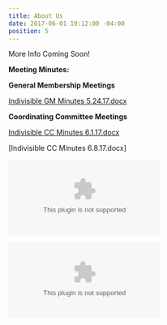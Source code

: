 ```yaml
---
title: About Us
date: 2017-06-01 19:12:00 -04:00
position: 5
---
```


More Info Coming Soon!

**Meeting Minutes:**

**General Membership Meetings**

[Indivisible GM Minutes 5.24.17.docx](/uploads/Indivisible%20GM%20Minutes%205.24.17.docx)

**Coordinating Committee Meetings**

[Indivisible CC Minutes 6.1.17.docx](/uploads/Indivisible%20CC%20Minutes%206.1.17.docx)


\[Indivisible CC Minutes 6.8.17.docx\]

![Indivisible CC Minutes 6.8.17-356fe2.docx](/uploads/Indivisible%20CC%20Minutes%206.8.17-356fe2.docx)

![Indivisible CC Minutes 6.8.17-d8b6cf.docx](/uploads/Indivisible%20CC%20Minutes%206.8.17-d8b6cf.docx)